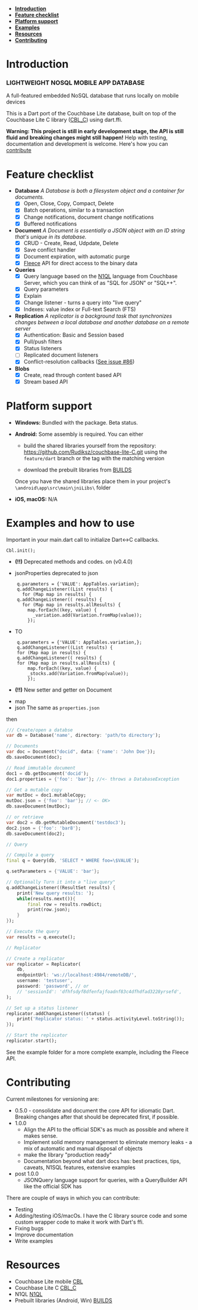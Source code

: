 - **[Introduction](#introduction)**
- **[Feature checklist](#feature-checklist)**
- **[Platform support](#platform-support)**
- **[Examples](#examples)**
- **[Resources](#resources)**
- **[Contributing](#contributing)**

# Introduction

### LIGHTWEIGHT NOSQL MOBILE APP DATABASE
A full-featured embedded NoSQL database
that runs locally on mobile devices

This is a Dart port of the Couchbase Lite database, built on top of the Couchbase Lite C library ([CBL_C]) using dart.ffi.

**Warning: This project is still in early development stage, the API is still fluid and breaking changes might still happen!**
Help with testing, documentation and development is welcome. Here's how you can [contribute](#contributing)

# Feature checklist

* **Database**
    _A Database is both a filesystem object and a container for documents._
    * [x] Open, Close, Copy, Compact, Delete
    * [x] Batch operations, similar to a transaction
    * [x] Change notifications, document change notifications
    * [x] Buffered notifications
* **Document**
    _A Document is essentially a JSON object with an ID string that's unique in its database._
    * [x] CRUD - Create, Read, Udpdate, Delete
    * [x] Save conflict handler
    * [x] Document expiration, with automatic purge
    * [x] [Fleece][FLEECE] API for direct access to the binary data
* **Queries**
    * [x] Query language based on the [N1QL](https://www.couchbase.com/products/n1ql) language
    from Couchbase Server, which you can think of as "SQL for JSON" or "SQL++".
    * [x] Query parameters
    * [x] Explain
    * [x] Change listener - turns a query into "live query"
    * [x] Indexes: value index or Full-text Search (FTS)
* **Replication**
    _A replicator is a background task that synchronizes changes between a local database and
    another database on a remote server_
    * [x] Authentication: Basic and Session based
    * [x] Pull/push filters
    * [x] Status listeners
    * [ ] Replicated document listeners
    * [x] Conflict-resolution callbacks ([See issue #86](https://github.com/couchbaselabs/couchbase-lite-C/issues/86))
* **Blobs**
    * [x] Create, read through content based API
    * [x] Stream based API

# Platform support

* **Windows:** Bundled with the package. Beta status.
* **Android:** 
    Some assembly is required. You can either 
    
    * build the shared libraries yourself from the repository:
    https://github.com/Rudiksz/couchbase-lite-C.git using the `feature/dart` branch or the tag with the matching version
    
    * download the prebuilt libraries from [BUILDS]

    Once you have the shared libraries place them in your project's
    `\android\app\src\main\jniLibs\` folder

* **iOS, macOS:** N/A


# Examples and how to use
Important in your main.dart call to initialize Dart<->C callbacks.
```
Cbl.init();
```
* **(!!)** Deprecated methods and codes. on (v0.4.0)
- jsonProperties deprecated to json
```
    q.parameters = {'VALUE': AppTables.variation};
    q.addChangeListener((List results) {
      for (Map map in results) {
    q.addChangeListener(( results) {
      for (Map map in results.allResults) {
        map.forEach((key, value) {
          _variation.add(Variation.fromMap(value));
        });
```
- TO
```
    q.parameters = {'VALUE': AppTables.variation,};
    q.addChangeListener((List results) {
    for (Map map in results) {
    q.addChangeListener(( results) {
    for (Map map in results.allResults) {
        map.forEach((key, value) {
        _stocks.add(Variation.fromMap(value));
        });
```

* **(!!)** New setter and getter on Document
- map 
- json The same as `properties.json`

then

```dart
/// Create/open a databse
var db = Database('name', directory: 'path/to directory');

// Documents
var doc = Document("docid", data: {'name': 'John Doe'});
db.saveDocument(doc);

// Read immutable document
doc1 = db.getDocument('docid');
doc1.properties = {'foo': 'bar'}; //<- throws a DatabaseException

// Get a mutable copy
var mutDoc = doc1.mutableCopy;
mutDoc.json = {'foo': 'bar'}; // <- OK>
db.saveDocument(mutDoc);

// or retrieve
var doc2 = db.getMutableDocument('testdoc3');
doc2.json = {'foo': 'bar8'};
db.saveDocument(doc2);

// Query

// Compile a query
final q = Query(db, 'SELECT * WHERE foo=\$VALUE');

q.setParameters = {'VALUE': 'bar'};

// Optionally Turn it into a "live query"
q.addChangeListener((ResultSet results) {
    print('New query results: ');
    while(results.next()){
        final row = results.rowDict;
        print(row.json);
    }
});

// Execute the query
var results = q.execute();

// Replicator

// Create a replicator
var replicator = Replicator(
    db,
    endpointUrl: 'ws://localhost:4984/remoteDB/',
    username: 'testuser',
    password: 'password', // or
    // 'sessionId': 'dfhfsdyf8dfenfajfoadnf83c4dfhdfad3228yrsefd',
);

// Set up a status listener
replicator.addChangeListener((status) {
    print('Replicator status: ' + status.activityLevel.toString());
});

// Start the replicator
replicator.start();
```

See the example folder for a more complete example, including the Fleece API.

# Contributing
Current milestones for versioning are:
* 0.5.0 - consolidate and document the core API for idiomatic Dart.  Breaking changes after that should be deprecated first, if possible.
* 1.0.0 
    - Align the API to the official SDK's as much as possible and where it makes sense.
    - Implement solid memory management to eliminate memory leaks - a mix of automatic and manual disposal of objects
    - make the library "production ready"
    - Documentation beyond what dart docs has: best practices, tips, caveats, N1SQL features, extensive examples
* post 1.0.0
    - JSONQuery language support for queries, with a QueryBuilder API like the official SDK has

There are couple of ways in which you can contribute:

* Testing
* Adding/testing iOS/macOs. I have the C library source code and some custom wrapper code to make it work with Dart's ffi.
* Fixing bugs
* Improve documentation
* Write examples

# Resources

* Couchbase Lite mobile [CBL]
* Couchbase Lite C [CBL_C]
* N1QL [N1QL]
* Prebuilt libraries (Android, Win) [BUILDS]

[CBL]: https://www.couchbase.com/nosql-databases/couchbase-mobile
[CBL_C]: https://github.com/couchbaselabs/couchbase-lite-C
[N1QL]: https://www.couchbase.com/n1ql
[FLEECE]: https://github.com/couchbaselabs/fleece
[BUILDS]: https://drive.google.com/drive/folders/1qiLdB64kq-IEsp6hFgvSqG80bzaI33Jf
